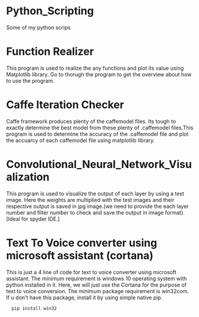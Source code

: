 # Python_Scripting
Some of my python scrips

# Function Realizer

This program is used to realize the any functions and plot its value using Matplotlib library. Go to thorugh the program to get the  overview about how to use the program.

# Caffe Iteration Checker

Caffe framework produces plenty of the caffemodel files. Its tough to exactly determine the best model from these plenty of .caffemodel files.This program is used to determine the accuracy of the .caffemodel file and plot the accuarcy of each caffemodel file using matplotlib library.

# Convolutional_Neural_Network_Visualization

This program is used to visualize the output of each layer by using a test image. Here the weights are multiplied with the test images and their respective output is saved in jpg image.(we need to provide the each layer number and filter number to check and save the output in image format). [Ideal for spyder IDE.]

# Text To Voice converter using microsoft assistant (cortana)

This is just a 4 line of code for text to voice converter using microsoft assistant. The minimum requirement is windows 10 operating system with python installed in it. Here, we will just use the Cortana for the purpose of text to voice conversion. The minimum package requirement is win32com. If u don't have this package, install it by using simple native pip.
  
      pip install win32
    
    
    
